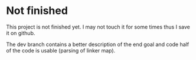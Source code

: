 # Not finished

This project is not finished yet. I may not touch it for some times thus I save it on github.

The dev branch contains a better description of the end goal and code half of the code is usable (parsing of linker map).
